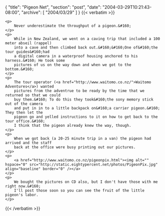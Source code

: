 {
  "title": "Pigeon Net",
  "section": "post",
  "date": "2004-03-29T10:21:43-08:00",
  "archive": [
    "2004/03/29"
  ]
}
{{< verbatim >}}

    <p>
        Never underestimate the throughput of a pigeon.&#160; 
    </p>
    <p>
        While in New Zealand, we went on a caving trip that included a 100 meter abseil (rappel)
        into a cave and then climbed back out.&#160;&#160;One of&#160;the tour guides&#160;had
        a digital camera in a waterproof housing anchored to his harness.&#160; He took some
        pictures of us on the way down and when we got to the bottom.&#160; 
    </p>
    <p>
        The tour operator (<a href="http://www.waitomo.co.nz/">Waitomo Adventures</a>) wanted
        pictures from the adventrue to be ready by the time that we returned so that we could
        buy them.&#160; To do this they took&#160;the sony memory stick out of the camera
        and put in in to a little backpack on&#160;a carrier pigeon.&#160; They then let the
        pigeon go and yelled instructions to it on how to get back to the tour office.&#160;
        I think that the pigeon already knew the way, though.
    </p>
    <p>
        When we got back (a 20-25 minute trip in a van) the pigeon had arrived and the staff
        back at the office were busy printing out our pictures.
    </p>
    <p>
        <a href="http://www.waitomo.co.nz/pigeonpix.html"><img alt="" hspace="0" src="http://static.eightypercent.net/photos/PigeonPix.jpg" align="baseline" border="0" /></a>
    </p>
    <p>
        We bought the pictures on CD also, but I don't have those with me right now.&#160;
        I'll post those soon so you can see the fruit of the little pigeon's labor.
    </p>

{{< /verbatim >}}
